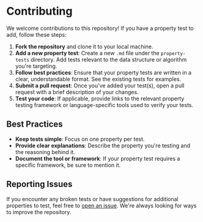# Contributing

We welcome contributions to this repository! If you have a property test to add, follow these steps:

1. **Fork the repository** and clone it to your local machine.
2. **Add a new property test**: Create a new `.md` file under the `property-tests` directory. Add tests relevant to the data structure or algorithm you're targeting.
3. **Follow best practices**: Ensure that your property tests are written in a clear, understandable format. See the existing tests for examples.
4. **Submit a pull request**: Once you've added your test(s), open a pull request with a brief description of your changes.
5. **Test your code**: If applicable, provide links to the relevant property testing framework or language-specific tools used to verify your tests.

## Best Practices

- **Keep tests simple**: Focus on one property per test.
- **Provide clear explanations**: Describe the property you're testing and the reasoning behind it.
- **Document the tool or framework**: If your property test requires a specific framework, be sure to mention it.

## Reporting Issues

If you encounter any broken tests or have suggestions for additional properties to test, feel free to [open an issue](https://github.com/Forward-Lang/awesome-property-testing/issues). 
We're always looking for ways to improve the repository.
